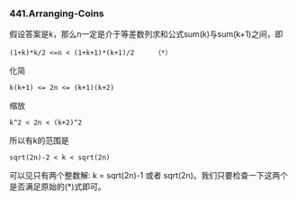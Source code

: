 ### 441.Arranging-Coins

假设答案是k，那么n一定是介于等差数列求和公式sum(k)与sum(k+1)之间，即
```
(1+k)*k/2 <=n < (1+k+1)*(k+1)/2     （*）
```
化简
```
k(k+1) <= 2n <= (k+1)(k+2)
```
缩放
```
k^2 < 2n < (k+2)^2
```
所以有k的范围是
```
sqrt(2n)-2 < k < sqrt(2n)
```
可以见只有两个整数解: k = sqrt(2n)-1 或者 sqrt(2n)。我们只要检查一下这两个是否满足原始的(*)式即可。
